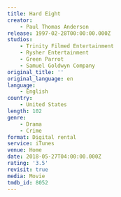 ```yaml
---
title: Hard Eight
creator:
    - Paul Thomas Anderson
release: 1997-02-28T00:00:00.000Z
studios:
    - Trinity Filmed Entertainment
    - Rysher Entertainment
    - Green Parrot
    - Samuel Goldwyn Company
original_title: ''
original_language: en
language:
    - English
country:
    - United States
length: 102
genre:
    - Drama
    - Crime
format: Digital rental
service: iTunes
venue: Home
date: 2018-05-27T04:00:00.000Z
rating: '3.5'
revisit: true
media: Movie
tmdb_id: 8052
---
```



